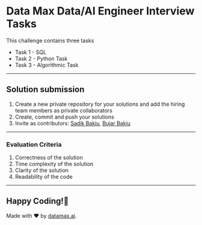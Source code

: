 # Data Max Data/AI Engineer Interview Tasks

This challenge contains three tasks
* Task 1 - SQL
* Task 2 - Python Task
* Task 3 - Algorithmic Task

---
## Solution submission
1. Create a new private repository for your solutions and add the hiring team members as private collaborators
2. Create, commit and push your solutions
3. Invite as contributors: [Sadik Bakiu](https://github.com/sbakiu/), [Bujar Bakiu](https://github.com/bbakiu/)

---
### Evaluation Criteria
1. Correctness of the solution
2. Time complexity of the solution
3. Clarity of the solution
4. Readability of the code

---
## Happy Coding!🎉


Made with ❤️ by [datamax.ai](https://www.datamax.ai/).

